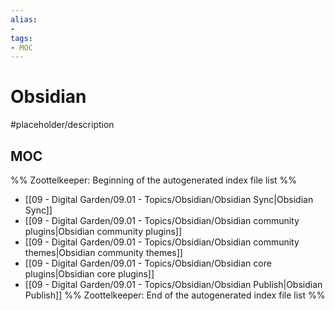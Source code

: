 ```yaml
---
alias:
- 
tags:
- MOC
---
```


# Obsidian

#placeholder/description 

## MOC

%% Zoottelkeeper: Beginning of the autogenerated index file list  %%
- [[09 - Digital Garden/09.01 - Topics/Obsidian/Obsidian Sync|Obsidian Sync]]
- [[09 - Digital Garden/09.01 - Topics/Obsidian/Obsidian community plugins|Obsidian community plugins]]
- [[09 - Digital Garden/09.01 - Topics/Obsidian/Obsidian community themes|Obsidian community themes]]
- [[09 - Digital Garden/09.01 - Topics/Obsidian/Obsidian core plugins|Obsidian core plugins]]
- [[09 - Digital Garden/09.01 - Topics/Obsidian/Obsidian Publish|Obsidian Publish]]
%% Zoottelkeeper: End of the autogenerated index file list  %%